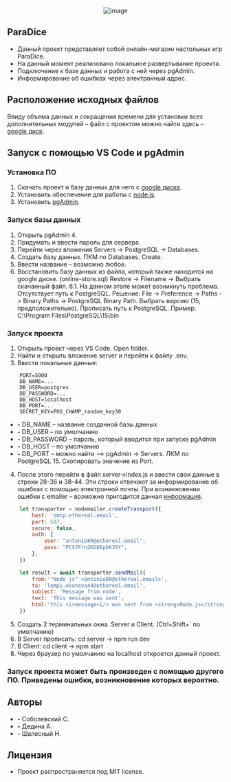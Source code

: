 <p align="center">
      <img src="https://i.ibb.co/WtV4pq8/image.png" alt="image" border="0">
</p>


## ParaDice
- Данный проект представляет собой онлайн-магазин настольных игр ParaDice. 
- На данный момент реализовано локальное развертывание проекта.
- Подключение к базе данных и работа с ней через pgAdmin.
- Информирование об ошибках через электронный адрес.

## Расположение исходных файлов
Ввиду объема данных и сокращения времени для установки всех дополнительных модулей – файл с проектом можно найти здесь – [google диск](https://drive.google.com/drive/u/0/folders/1M1rPz1LwzC1u4PJAeoKyoBrIau6FNCOi).

## Запуск с помощью VS Code и pgAdmin

### Установка ПО
1.	Скачать проект и базу данных для него с [google диска]((https://drive.google.com/drive/u/0/folders/1M1rPz1LwzC1u4PJAeoKyoBrIau6FNCOi)).
2.	Установить обеспечение для работы с [node.js](https://nodejs.org/en/download).
3.	Установить [pgAdmin](https://www.pgadmin.org/download/).

### Запуск базы данных 
1.	Открыть pgAdmin 4.
2.	Придумать и ввести пароль для сервера.
3.	Перейти через вложения Servers -> PostgreSQL -> Databases.
4.	Создать базу данных. ПКМ по Databases. Create.
5.	Ввести название – возможно любое.
6.	Восстановить базу данных из файла, который также находится на google диске. (online-store.sql) Restore -> Filename -> Выбрать скачанный файл.
6.1.	На данном этапе может возникнуть проблема. Отсутствует путь к PostgreSQL. Решение:
File -> Preference -> Paths -> Binary Paths -> PostgreSQL Binary Path. 
Выбрать версию (15, предположительно). Прописать путь к PostgreSQL. Пример: C:\Program Files\PostgreSQL\15\bin

### Запуск проекта
1.	Открыть проект через VS Code. Open folder.
2.	Найти и открыть вложение server и перейти к файлу .env.
3.	Ввести локальные данные:
```env
    PORT=5000
    DB_NAME=...
    DB_USER=postgres
    DB_PASSWORD=...
    DB_HOST=localhost
    DB_PORT=...
    SECRET_KEY=POG_CHAMP_random_key30
```

- **-** DB_NAME – название созданной базы данных
- **-** DB_USER – по умолчанию
- **-** DB_PASSWORD – пароль, который вводится при запуске pgAdmin
- **-** DB_HOST – по умолчанию
- **-** DB_PORT – можно найти –> pgAdmin -> Servers. ЛКМ по PostgreSQL 15. Скопировать значение из Port.

4.	После этого перейти в файл server->index.js и ввести свои данные в строки 28-36 и 38-44. Эти строки отвечают за информирование об ошибках с помощью электронной почты. При возникновении ошибки с emailer – возможно пригодится данная [информация](https://www.courier.com/error-solutions/535-authentication-failed-nodemailer/).
```js
    let transporter = nodemailer.createTransport({
        host: 'smtp.ethereal.email',
        port: 587,
        secure: false,
        auth: {
            user: "antonio80@ethereal.email",
            pass: "PCS7FrnZKDDEpbK35Y",
        },
    })

    let result = await transporter.sendMail({
        from:'"Node js" <antonio80@ethereal.email>',
        to: 'lempi.okuneva44@ethereal.email',
        subject: 'Message from node',
        text: 'This message was sent',
        html:'this <i>message<i/> was sent from <strong>Node.js</strong> server'
    })
```
5.	Создать 2 терминальных окна. Server и Client. (Ctrl+Shift+` по умолчанию)
6.	В Server прописать: cd server -> npm run dev
7.	В Client: cd client -> npm start
8.	Через браузер по умолчанию на localhost откроется данный проект.

### Запуск проекта может быть произведен с помощью другого ПО. Приведены ошибки, возникновение которых вероятно.

## Авторы
- **-** Соболевский С.
- **-** Дедина А.
- **-** Шалесный Н.

## Лицензия
- Проект распространяется под MIT license.
